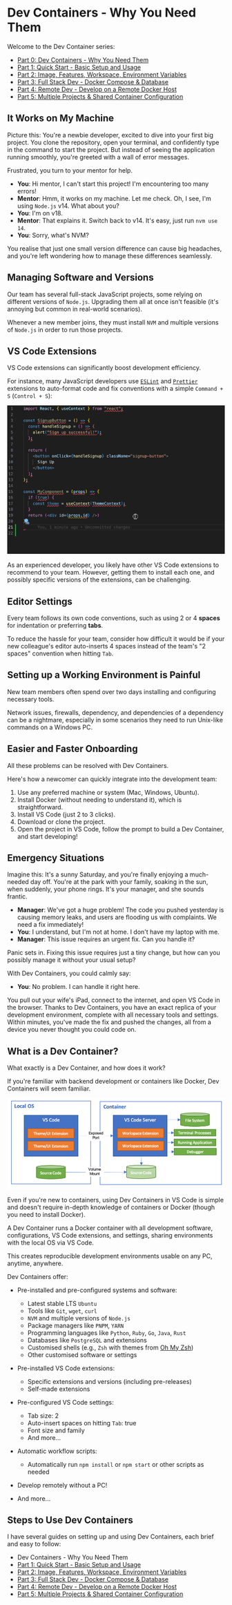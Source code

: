 # Dev Containers - Why You Need Them

Welcome to the Dev Container series:

- [Part 0: Dev Containers - Why You Need Them](./README.md)
- [Part 1: Quick Start - Basic Setup and Usage](./part-1.md)
- [Part 2: Image, Features, Workspace, Environment Variables](./part-2.md)
- [Part 3: Full Stack Dev - Docker Compose & Database](./part-3.md)
- [Part 4: Remote Dev - Develop on a Remote Docker Host](./part-4.md)
- [Part 5: Multiple Projects & Shared Container Configuration](./part-5.md)

## It Works on My Machine

Picture this: You're a newbie developer, excited to dive into your first big project. You clone the repository, open your terminal, and confidently type in the command to start the project. But instead of seeing the application running smoothly, you're greeted with a wall of error messages.

Frustrated, you turn to your mentor for help.

- **You**: Hi mentor, I can't start this project! I'm encountering too many errors!
- **Mentor**: Hmm, it works on my machine. Let me check. Oh, I see, I'm using `Node.js` v14. What about you?
- **You**: I'm on v18.
- **Mentor**: That explains it. Switch back to v14. It's easy, just run `nvm use 14`.
- **You**: Sorry, what's NVM?

You realise that just one small version difference can cause big headaches, and you're left wondering how to manage these differences seamlessly.

## Managing Software and Versions

Our team has several full-stack JavaScript projects, some relying on different versions of `Node.js`. Upgrading them all at once isn't feasible (it's annoying but common in real-world scenarios).

Whenever a new member joins, they must install `NVM` and multiple versions of `Node.js` in order to run those projects.

## VS Code Extensions

VS Code extensions can significantly boost development efficiency.

For instance, many JavaScript developers use [`ESLint`](https://marketplace.visualstudio.com/items?itemName=dbaeumer.vscode-eslint) and [`Prettier`](https://marketplace.visualstudio.com/items?itemName=esbenp.prettier-vscode) extensions to auto-format code and fix conventions with a simple `Command + S` (`Control + S`):

![vscode auto format](./read-me-images/auto-format-extension.gif)

As an experienced developer, you likely have other VS Code extensions to recommend to your team. However, getting them to install each one, and possibly specific versions of the extensions, can be challenging.

## Editor Settings

Every team follows its own code conventions, such as using 2 or 4 **spaces** for indentation or preferring **tabs**.

To reduce the hassle for your team, consider how difficult it would be if your new colleague's editor auto-inserts 4 spaces instead of the team's "2 spaces" convention when hitting `Tab`.

## Setting up a Working Environment is Painful

New team members often spend over two days installing and configuring necessary tools.

Network issues, firewalls, dependency, and dependencies of a dependency can be a nightmare, especially in some scenarios they need to run Unix-like commands on a Windows PC.

## Easier and Faster Onboarding

All these problems can be resolved with Dev Containers.

Here's how a newcomer can quickly integrate into the development team:

1. Use any preferred machine or system (Mac, Windows, Ubuntu).
2. Install Docker (without needing to understand it), which is straightforward.
3. Install VS Code (just 2 to 3 clicks).
4. Download or clone the project.
5. Open the project in VS Code, follow the prompt to build a Dev Container, and start developing!

## Emergency Situations

Imagine this: It's a sunny Saturday, and you're finally enjoying a much-needed day off. You're at the park with your family, soaking in the sun, when suddenly, your phone rings. It's your manager, and she sounds frantic.

- **Manager**: We've got a huge problem! The code you pushed yesterday is causing memory leaks, and users are flooding us with complaints. We need a fix immediately!
- **You**: I understand, but I'm not at home. I don't have my laptop with me.
- **Manager**: This issue requires an urgent fix. Can you handle it?

Panic sets in. Fixing this issue requires just a tiny change, but how can you possibly manage it without your usual setup?

With Dev Containers, you could calmly say:

- **You**: No problem. I can handle it right here.

You pull out your wife's iPad, connect to the internet, and open VS Code in the browser. Thanks to Dev Containers, you have an exact replica of your development environment, complete with all necessary tools and settings. Within minutes, you've made the fix and pushed the changes, all from a device you never thought you could code on.

## What is a Dev Container?

What exactly is a Dev Container, and how does it work?

If you're familiar with backend development or containers like Docker, Dev Containers will seem familiar.

![dev container architecture](./read-me-images/architecture-containers.png)

Even if you're new to containers, using Dev Containers in VS Code is simple and doesn't require in-depth knowledge of containers or Docker (though you need to install Docker).

A Dev Container runs a Docker container with all development software, configurations, VS Code extensions, and settings, sharing environments with the local OS via VS Code.

This creates reproducible development environments usable on any PC, anytime, anywhere.

Dev Containers offer:

- Pre-installed and pre-configured systems and software:
  - Latest stable LTS `Ubuntu`
  - Tools like `Git`, `wget`, `curl`
  - `NVM` and multiple versions of `Node.js`
  - Package managers like `PNPM`, `YARN`
  - Programming languages like `Python`, `Ruby`, `Go`, `Java`, `Rust`
  - Databases like `PostgreSQL` and extensions
  - Customised shells (e.g., `Zsh` with themes from [Oh My Zsh](https://github.com/ohmyzsh/ohmyzsh/wiki/Themes))
  - Other customised software or settings

- Pre-installed VS Code extensions:
  - Specific extensions and versions (including pre-releases)
  - Self-made extensions

- Pre-configured VS Code settings:
  - Tab size: 2
  - Auto-insert spaces on hitting `Tab`: true
  - Font size and family
  - And more...

- Automatic workflow scripts:
  - Automatically run `npm install` or `npm start` or other scripts as needed

- Develop remotely without a PC!

- And more...

## Steps to Use Dev Containers

I have several guides on setting up and using Dev Containers, each brief and easy to follow:

- Dev Containers - Why You Need Them
- [Part 1: Quick Start - Basic Setup and Usage](./part-1.md)
- [Part 2: Image, Features, Workspace, Environment Variables](./part-2.md)
- [Part 3: Full Stack Dev - Docker Compose & Database](./part-3.md)
- [Part 4: Remote Dev - Develop on a Remote Docker Host](./part-4.md)
- [Part 5: Multiple Projects & Shared Container Configuration](./part-5.md)
